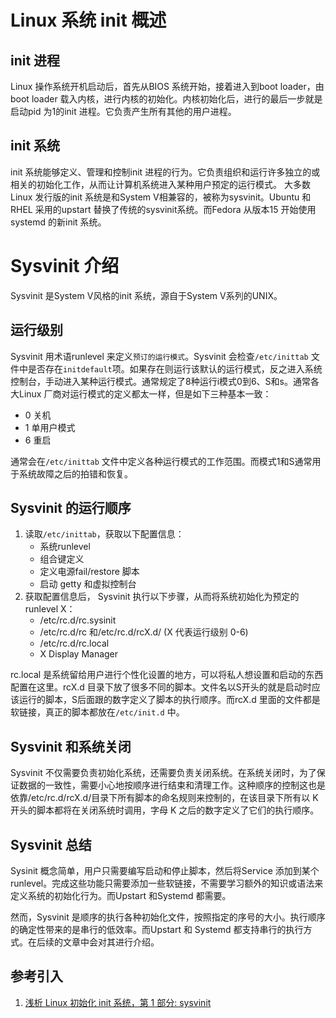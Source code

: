 # Linux 系统 init 概述

## init 进程
Linux 操作系统开机启动后，首先从BIOS 系统开始，接着进入到boot loader，由boot loader 载入内核，进行内核的初始化。内核初始化后，进行的最后一步就是启动pid 为1的init 进程。它负责产生所有其他的用户进程。
<!-- more -->
## init 系统
init 系统能够定义、管理和控制init 进程的行为。它负责组织和运行许多独立的或相关的初始化工作，从而让计算机系统进入某种用户预定的运行模式。
大多数Linux 发行版的init 系统是和System V相兼容的，被称为sysvinit。Ubuntu 和RHEL 采用的upstart 替换了传统的sysvinit系统。而Fedora 从版本15 开始使用systemd 的新init 系统。
 
# Sysvinit 介绍
Sysvinit 是System V风格的init 系统，源自于System V系列的UNIX。

## 运行级别
Sysvinit 用术语runlevel 来定义`预订的运行模式`。Sysvinit 会检查`/etc/inittab` 文件中是否存在`initdefault`项。如果存在则运行该默认的运行模式，反之进入系统控制台，手动进入某种运行模式。通常规定了8种运行i模式0到6、S和s。通常各大Linux 厂商对运行模式的定义都太一样，但是如下三种基本一致：

- 0 关机
- 1 单用户模式
- 6 重启

通常会在`/etc/inittab` 文件中定义各种运行模式的工作范围。而模式1和S通常用于系统故障之后的拍错和恢复。

## Sysvinit 的运行顺序
1. 读取`/etc/inittab`，获取以下配置信息：
   - 系统runlevel
   - 组合键定义
   - 定义电源fail/restore 脚本
   - 启动 getty 和虚拟控制台
2. 获取配置信息后， Sysvinit 执行以下步骤，从而将系统初始化为预定的runlevel X：
   - /etc/rc.d/rc.sysinit
   - /etc/rc.d/rc 和/etc/rc.d/rcX.d/ (X 代表运行级别 0-6)
   - /etc/rc.d/rc.local
   - X Display Manager

rc.local 是系统留给用户进行个性化设置的地方，可以将私人想设置和启动的东西配置在这里。rcX.d 目录下放了很多不同的脚本。文件名以S开头的就是启动时应该运行的脚本，S后面跟的数字定义了脚本的执行顺序。而rcX.d 里面的文件都是软链接，真正的脚本都放在`/etc/init.d` 中。

## Sysvinit 和系统关闭
Sysvinit 不仅需要负责初始化系统，还需要负责关闭系统。在系统关闭时，为了保证数据的一致性，需要小心地按顺序进行结束和清理工作。这种顺序的控制这也是依靠/etc/rc.d/rcX.d/目录下所有脚本的命名规则来控制的，在该目录下所有以 K 开头的脚本都将在关闭系统时调用，字母 K 之后的数字定义了它们的执行顺序。

## Sysvinit 总结
Sysinit 概念简单，用户只需要编写启动和停止脚本，然后将Service 添加到某个runlevel。完成这些功能只需要添加一些软链接，不需要学习额外的知识或语法来定义系统的初始化行为。而Upstart 和Systemd 都需要。

然而，Sysvinit 是顺序的执行各种初始化文件，按照指定的序号的大小。执行顺序的确定性带来的是串行的低效率。而Upstart 和 Systemd 都支持串行的执行方式。在后续的文章中会对其进行介绍。 

## 参考引入
1. [浅析 Linux 初始化 init 系统，第 1 部分: sysvinit](http://www.ibm.com/developerworks/cn/linux/1407_liuming_init1/index.html)
